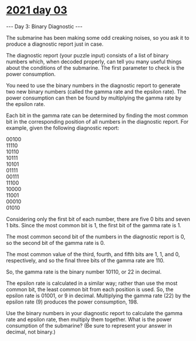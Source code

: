 # [2021 day 03](https://adventofcode.com/2021/day/3)

--- Day 3: Binary Diagnostic ---

The submarine has been making some odd creaking noises, so you ask it to produce a diagnostic report just in case.



The diagnostic report (your puzzle input) consists of a list of binary numbers which, when decoded properly, can tell you many useful things about the conditions of the submarine. The first parameter to check is the power consumption.



You need to use the binary numbers in the diagnostic report to generate two new binary numbers (called the gamma rate and the epsilon rate). The power consumption can then be found by multiplying the gamma rate by the epsilon rate.



Each bit in the gamma rate can be determined by finding the most common bit in the corresponding position of all numbers in the diagnostic report. For example, given the following diagnostic report:



00100\
11110\
10110\
10111\
10101\
01111\
00111\
11100\
10000\
11001\
00010\
01010



Considering only the first bit of each number, there are five 0 bits and seven 1 bits. Since the most common bit is 1, the first bit of the gamma rate is 1.



The most common second bit of the numbers in the diagnostic report is 0, so the second bit of the gamma rate is 0.



The most common value of the third, fourth, and fifth bits are 1, 1, and 0, respectively, and so the final three bits of the gamma rate are 110.



So, the gamma rate is the binary number 10110, or 22 in decimal.



The epsilon rate is calculated in a similar way; rather than use the most common bit, the least common bit from each position is used. So, the epsilon rate is 01001, or 9 in decimal. Multiplying the gamma rate (22) by the epsilon rate (9) produces the power consumption, 198.



Use the binary numbers in your diagnostic report to calculate the gamma rate and epsilon rate, then multiply them together. What is the power consumption of the submarine? (Be sure to represent your answer in decimal, not binary.)




